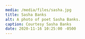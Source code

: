 ```yaml
---
media: /media/files/sasha.jpg
title: Sasha Banks
alt: A photo of poet Sasha Banks.
caption: Courtesy Sasha Banks
date: 2020-11-16 10:25:00 -0500
---
```

